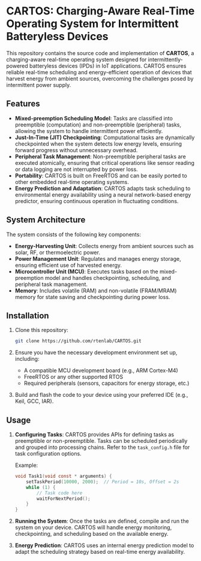 # CARTOS: Charging-Aware Real-Time Operating System for Intermittent Batteryless Devices

This repository contains the source code and implementation of **CARTOS**, a charging-aware real-time operating system designed for intermittently-powered batteryless devices (IPDs) in IoT applications. CARTOS ensures reliable real-time scheduling and energy-efficient operation of devices that harvest energy from ambient sources, overcoming the challenges posed by intermittent power supply.

## Features

- **Mixed-preemption Scheduling Model**: Tasks are classified into preemptible (computation) and non-preemptible (peripheral) tasks, allowing the system to handle intermittent power efficiently.
- **Just-In-Time (JIT) Checkpointing**: Computational tasks are dynamically checkpointed when the system detects low energy levels, ensuring forward progress without unnecessary overhead.
- **Peripheral Task Management**: Non-preemptible peripheral tasks are executed atomically, ensuring that critical operations like sensor reading or data logging are not interrupted by power loss.
- **Portability**: CARTOS is built on FreeRTOS and can be easily ported to other embedded real-time operating systems.
- **Energy Prediction and Adaptation**: CARTOS adapts task scheduling to environmental energy availability using a neural network-based energy predictor, ensuring continuous operation in fluctuating conditions.

## System Architecture

The system consists of the following key components:

- **Energy-Harvesting Unit**: Collects energy from ambient sources such as solar, RF, or thermoelectric power.
- **Power Management Unit**: Regulates and manages energy storage, ensuring efficient use of harvested energy.
- **Microcontroller Unit (MCU)**: Executes tasks based on the mixed-preemption model and handles checkpointing, scheduling, and peripheral task management.
- **Memory**: Includes volatile (RAM) and non-volatile (FRAM/MRAM) memory for state saving and checkpointing during power loss.

## Installation

1. Clone this repository:

    ```bash
    git clone https://github.com/rtenlab/CARTOS.git
    ```

2. Ensure you have the necessary development environment set up, including:

    - A compatible MCU development board (e.g., ARM Cortex-M4)
    - FreeRTOS or any other supported RTOS
    - Required peripherals (sensors, capacitors for energy storage, etc.)

3. Build and flash the code to your device using your preferred IDE (e.g., Keil, GCC, IAR).

## Usage

1. **Configuring Tasks**: CARTOS provides APIs for defining tasks as preemptible or non-preemptible. Tasks can be scheduled periodically and grouped into processing chains. Refer to the `task_config.h` file for task configuration options.

    Example:

    ```c
    void Task1(void const * arguments) {
        setTaskPeriod(10000, 2000);  // Period = 10s, Offset = 2s
        while (1) {
            // Task code here
            waitForNextPeriod();
        }
    }
    ```

2. **Running the System**: Once the tasks are defined, compile and run the system on your device. CARTOS will handle energy monitoring, checkpointing, and scheduling based on the available energy.

3. **Energy Prediction**: CARTOS uses an internal energy prediction model to adapt the scheduling strategy based on real-time energy availability.
